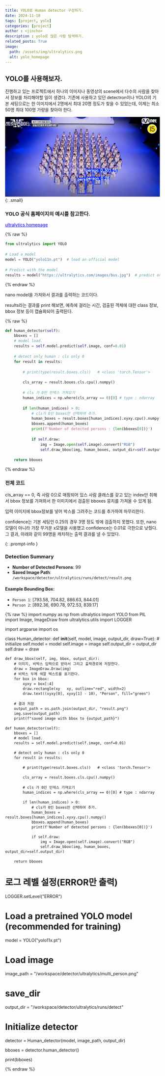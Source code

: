 ```yaml
---
title: YOLO로 Human detector 구성하기.
date: 2024-11-18
tags: [project, yolo]
categories: [project]
author : <jincho>
description : yolo로 많은 사람 탐색하기.
related_posts: True
image:
  path: /assets/img/ultralytics.png
  alt: yolo_homepage
---
```


## YOLO를 사용해보자.

진행하고 있는 프로젝트에서 하나의 이미지나 동영상의 scene에서 다수의 사람을 찾아서 정보를 처리해야할 일이 생겼다.
기존에 사용하고 있던 detectron이나 YOLO의 기본 세팅으로는 한 이미지에서 2명에서 최대 20명 정도가 찾을 수 있었는데, 이제는 최소 50명 최대 100명 가량을 찾아야 한다.

![Desktip View](/assets/img/multi_person.jpg){: .small} 

### YOLO 공식 홈페이지의 예시를 참고한다.

<a href="https://docs.ultralytics.com/models/yolo11/#supported-tasks-and-modes" style="color: blue; text-decoration: underline;">ultralytics homepage</a>

{% raw %}
```python
from ultralytics import YOLO

# Load a model
model = YOLO("yolo11n.pt")  # load an official model

# Predict with the model
results = model("https://ultralytics.com/images/bus.jpg")  # predict on an image
```
{% endraw %}


nano model을 가져와서 결과를 출력하는 코드이다.

results라는 결과를 print 해보면, 예측에 걸리는 시간, 검출된 객체에 대한 class 정보, bbox 정보 등이 캡슐화되어 출력된다.


{% raw %}
```python
def human_detector(self):
    bboxes = []
    # model load.    
    results = self.model.predict(self.image, conf=0.01)    

    # detect only human : cls only 0
    for result in results:
        
        # print(type(result.boxes.cls))   # <class 'torch.Tensor'>
        
        cls_array = result.boxes.cls.cpu().numpy()
        
        # cls 가 0인 인덱스 가져오기
        human_indices = np.where(cls_array == 0)[0] # type : ndarray
                    
        if len(human_indices) > 0:
            # cls가 0인 boxes만 선택하여 추가.
            human_boxes = result.boxes[human_indices].xyxy.cpu().numpy()
            bboxes.append(human_boxes)
            print(f'Number of detected persons : {len(bboxes[0])}')   
            
            if self.draw:
                img = Image.open(self.image).convert("RGB")
                self.draw_bbox(img, human_boxes, output_dir=self.output_dir)
                        
    return bboxes
```
{% endraw %}


### 전체 코드
cls_array == 0, 즉 사람 0으로 매핑되어 있스 사람 클래스를 갖고 있는 index만 취해서 bbox 정보를 가져와서 한 이미지에서 검출된 bboxes 뭉치를 가져올 수 있게 됨.

입력 이미지에 bbox정보를 넣어 박스를 그려주는 코드를 추가하여 마무리한다.

confidence는 기본 세팅인 0.25의 경우 3명 정도 밖에 검출하지 못했다. 또한, nano모델이 아니라 가장 무거운 x모델을 사용했고
confidence는 0.01로 극한으로 낮췄다. 그 결과, 아래와 같이 99명을 캐치하는 출력 결과를 낼 수 있었다.

{: .prompt-info }
### Detection Summary
- **Number of Detected Persons**: 99
- **Saved Image Path**: `/workspace/detector/ultralytics/runs/detect/result.png`

#### Example Bounding Box:
- `Person 1`: [793.58, 704.82, 886.63, 844.01]
- `Person 2`: [892.36, 690.78, 972.53, 839.17]


{% raw %}
import numpy as np
from ultralytics import YOLO
from PIL import Image, ImageDraw
from ultralytics.utils import LOGGER

import argparse
import os

class Human_detector:
    def __init__(self, model, image, output_dir, draw=True):
        # initialize
        self.model = model
        self.image = image
        self.output_dir = output_dir
        self.draw = draw
    
        
    def draw_bbox(self, img, bbox, output_dir):
        # 이미지, 비박스 입력으로 받아서 그리고 출력경로에 저장한다.
        draw = ImageDraw.Draw(img)
        # 비박스 두께 색깔 텍스트를 표기한다.
        for box in bbox:
            xyxy = box[:4]
            draw.rectangle(xy   xy, outline="red", width=2)
            draw.text((xyxy[0], xyxy[1] - 10), "Person", fill="green")
            
        # 결과 저장
        output_path = os.path.join(output_dir, "result.png")
        img.save(output_path)
        print(f"saved image with bbox to {output_path}")

    def human_detector(self):
        bboxes = []
        # model load.    
        results = self.model.predict(self.image, conf=0.01)    
    
        # detect only human : cls only 0
        for result in results:
            
            # print(type(result.boxes.cls))   # <class 'torch.Tensor'>
            
            cls_array = result.boxes.cls.cpu().numpy()
            
            # cls 가 0인 인덱스 가져오기
            human_indices = np.where(cls_array == 0)[0] # type : ndarray
                        
            if len(human_indices) > 0:
                # cls가 0인 boxes만 선택하여 추가.
                human_boxes = result.boxes[human_indices].xyxy.cpu().numpy()
                bboxes.append(human_boxes)
                print(f'Number of detected persons : {len(bboxes[0])}')   
                
                if self.draw:
                    img = Image.open(self.image).convert("RGB")
                    self.draw_bbox(img, human_boxes, output_dir=self.output_dir)
                           
        return bboxes

# 로그 레벨 설정(ERROR만 출력)
LOGGER.setLevel("ERROR")

# Load a pretrained YOLO model (recommended for training)
model = YOLO("yolo11x.pt")
# Load image
image_path = "/workspace/detector/ultralytics/multi_person.png"

# save_dir
output_dir = "/workspace/detector/ultralytics/runs/detect"

# Initialize detector
detector = Human_detector(model, image_path, output_dir)

bboxes = detector.human_detector()

print(bboxes)


{% endraw %}